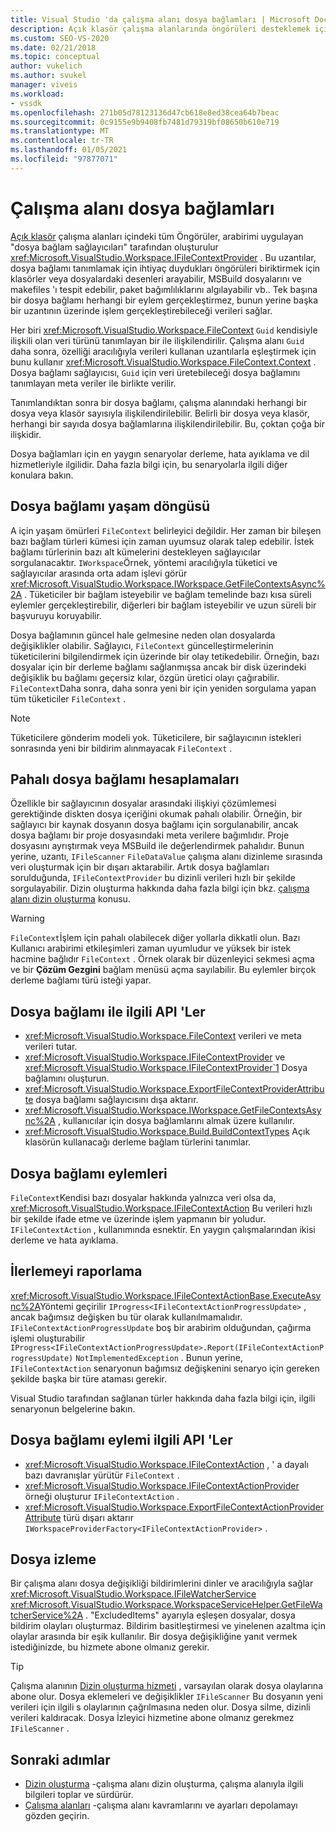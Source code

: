 ```yaml
---
title: Visual Studio 'da çalışma alanı dosya bağlamları | Microsoft Docs
description: Açık klasör çalışma alanlarında öngörüleri desteklemek için ıfilecontextprovider arabirimini uygulayan dosya bağlamı sağlayıcıları hakkında bilgi edinin.
ms.custom: SEO-VS-2020
ms.date: 02/21/2018
ms.topic: conceptual
author: vukelich
ms.author: svukel
manager: viveis
ms.workload:
- vssdk
ms.openlocfilehash: 271b05d78123136d47cb618e8ed38cea64b7beac
ms.sourcegitcommit: 0c9155e9b9408fb7481d79319bf08650b610e719
ms.translationtype: MT
ms.contentlocale: tr-TR
ms.lasthandoff: 01/05/2021
ms.locfileid: "97877071"
---
```

# <a name="workspace-file-contexts"></a>Çalışma alanı dosya bağlamları

[Açık klasör](../ide/develop-code-in-visual-studio-without-projects-or-solutions.md) çalışma alanları içindeki tüm Öngörüler, arabirimi uygulayan "dosya bağlam sağlayıcıları" tarafından oluşturulur <xref:Microsoft.VisualStudio.Workspace.IFileContextProvider> . Bu uzantılar, dosya bağlamı tanımlamak için ihtiyaç duydukları öngörüleri biriktirmek için klasörler veya dosyalardaki desenleri arayabilir, MSBuild dosyalarını ve makefiles 'ı tespit edebilir, paket bağımlılıklarını algılayabilir vb.. Tek başına bir dosya bağlamı herhangi bir eylem gerçekleştirmez, bunun yerine başka bir uzantının üzerinde işlem gerçekleştirebileceği verileri sağlar.

Her biri <xref:Microsoft.VisualStudio.Workspace.FileContext> `Guid` kendisiyle ilişkili olan veri türünü tanımlayan bir ile ilişkilendirilir. Çalışma alanı `Guid` daha sonra, özelliği aracılığıyla verileri kullanan uzantılarla eşleştirmek için bunu kullanır <xref:Microsoft.VisualStudio.Workspace.FileContext.Context> . Dosya bağlamı sağlayıcısı, `Guid` için veri üretebileceği dosya bağlamını tanımlayan meta veriler ile birlikte verilir.

Tanımlandıktan sonra bir dosya bağlamı, çalışma alanındaki herhangi bir dosya veya klasör sayısıyla ilişkilendirilebilir. Belirli bir dosya veya klasör, herhangi bir sayıda dosya bağlamlarına ilişkilendirilebilir. Bu, çoktan çoğa bir ilişkidir.

Dosya bağlamları için en yaygın senaryolar derleme, hata ayıklama ve dil hizmetleriyle ilgilidir. Daha fazla bilgi için, bu senaryolarla ilgili diğer konulara bakın.

## <a name="file-context-lifecycle"></a>Dosya bağlamı yaşam döngüsü

A için yaşam ömürleri `FileContext` belirleyici değildir. Her zaman bir bileşen bazı bağlam türleri kümesi için zaman uyumsuz olarak talep edebilir. İstek bağlamı türlerinin bazı alt kümelerini destekleyen sağlayıcılar sorgulanacaktır. `IWorkspace`Örnek, yöntemi aracılığıyla tüketici ve sağlayıcılar arasında orta adam işlevi görür <xref:Microsoft.VisualStudio.Workspace.IWorkspace.GetFileContextsAsync%2A> . Tüketiciler bir bağlam isteyebilir ve bağlam temelinde bazı kısa süreli eylemler gerçekleştirebilir, diğerleri bir bağlam isteyebilir ve uzun süreli bir başvuruyu koruyabilir.

Dosya bağlamının güncel hale gelmesine neden olan dosyalarda değişiklikler olabilir. Sağlayıcı, `FileContext` güncelleştirmelerinin tüketicilerini bilgilendirmek için üzerinde bir olay tetikedebilir. Örneğin, bazı dosyalar için bir derleme bağlamı sağlanmışsa ancak bir disk üzerindeki değişiklik bu bağlamı geçersiz kılar, özgün üretici olayı çağırabilir. `FileContext`Daha sonra, daha sonra yeni bir için yeniden sorgulama yapan tüm tüketiciler `FileContext` .

>[!NOTE]
>Tüketicilere gönderim modeli yok. Tüketicilere, bir sağlayıcının istekleri sonrasında yeni bir bildirim alınmayacak `FileContext` .

## <a name="expensive-file-context-computations"></a>Pahalı dosya bağlamı hesaplamaları

Özellikle bir sağlayıcının dosyalar arasındaki ilişkiyi çözümlemesi gerektiğinde diskten dosya içeriğini okumak pahalı olabilir. Örneğin, bir sağlayıcı bir kaynak dosyanın dosya bağlamı için sorgulanabilir, ancak dosya bağlamı bir proje dosyasındaki meta verilere bağımlıdır. Proje dosyasını ayrıştırmak veya MSBuild ile değerlendirmek pahalıdır. Bunun yerine, uzantı, `IFileScanner` `FileDataValue` çalışma alanı dizinleme sırasında veri oluşturmak için bir dışarı aktarabilir. Artık dosya bağlamları sorulduğunda, `IFileContextProvider` bu dizinli verileri hızlı bir şekilde sorgulayabilir. Dizin oluşturma hakkında daha fazla bilgi için bkz. [çalışma alanı dizin oluşturma](workspace-indexing.md) konusu.

>[!WARNING]
>`FileContext`İşlem için pahalı olabilecek diğer yollarla dikkatli olun. Bazı Kullanıcı arabirimi etkileşimleri zaman uyumludur ve yüksek bir istek hacmine bağlıdır `FileContext` . Örnek olarak bir düzenleyici sekmesi açma ve bir **Çözüm Gezgini** bağlam menüsü açma sayılabilir. Bu eylemler birçok derleme bağlamı türü isteği yapar.

## <a name="file-context-related-apis"></a>Dosya bağlamı ile ilgili API 'Ler

- <xref:Microsoft.VisualStudio.Workspace.FileContext> verileri ve meta verileri tutar.
- <xref:Microsoft.VisualStudio.Workspace.IFileContextProvider> ve <xref:Microsoft.VisualStudio.Workspace.IFileContextProvider`1> Dosya bağlamını oluşturun.
- <xref:Microsoft.VisualStudio.Workspace.ExportFileContextProviderAttribute> dosya bağlamı sağlayıcısını dışa aktarır.
- <xref:Microsoft.VisualStudio.Workspace.IWorkspace.GetFileContextsAsync%2A> , kullanıcılar için dosya bağlamlarını almak üzere kullanılır.
- <xref:Microsoft.VisualStudio.Workspace.Build.BuildContextTypes> Açık klasörün kullanacağı derleme bağlam türlerini tanımlar.

## <a name="file-context-actions"></a>Dosya bağlamı eylemleri

`FileContext`Kendisi bazı dosyalar hakkında yalnızca veri olsa da, <xref:Microsoft.VisualStudio.Workspace.IFileContextAction> Bu verileri hızlı bir şekilde ifade etme ve üzerinde işlem yapmanın bir yoludur. `IFileContextAction` , kullanımında esnektir. En yaygın çalışmalarından ikisi derleme ve hata ayıklama.

## <a name="reporting-progress"></a>İlerlemeyi raporlama

<xref:Microsoft.VisualStudio.Workspace.IFileContextActionBase.ExecuteAsync%2A>Yöntemi geçirilir `IProgress<IFileContextActionProgressUpdate>` , ancak bağımsız değişken bu tür olarak kullanılmamalıdır. `IFileContextActionProgressUpdate` boş bir arabirim olduğundan, çağırma işlemi oluşturabilir `IProgress<IFileContextActionProgressUpdate>.Report(IFileContextActionProgressUpdate)` `NotImplementedException` . Bunun yerine, `IFileContextAction` senaryonun bağımsız değişkenini senaryo için gereken şekilde başka bir türe ataması gerekir.

Visual Studio tarafından sağlanan türler hakkında daha fazla bilgi için, ilgili senaryonun belgelerine bakın.

## <a name="file-context-action-related-apis"></a>Dosya bağlamı eylemi ilgili API 'Ler

- <xref:Microsoft.VisualStudio.Workspace.IFileContextAction> , ' a dayalı bazı davranışlar yürütür `FileContext` .
- <xref:Microsoft.VisualStudio.Workspace.IFileContextActionProvider> örneği oluşturur `IFileContextAction` .
- <xref:Microsoft.VisualStudio.Workspace.ExportFileContextActionProviderAttribute> türü dışarı aktarır `IWorkspaceProviderFactory<IFileContextActionProvider>` .

## <a name="file-watching"></a>Dosya izleme

Bir çalışma alanı dosya değişikliği bildirimlerini dinler ve aracılığıyla sağlar <xref:Microsoft.VisualStudio.Workspace.IFileWatcherService> <xref:Microsoft.VisualStudio.Workspace.WorkspaceServiceHelper.GetFileWatcherService%2A> . "ExcludedItems" ayarıyla eşleşen dosyalar, dosya bildirim olayları oluşturmaz. Bildirim basitleştirmesi ve yinelenen azaltma için olaylar arasında bir eşik kullanılır. Bir dosya değişikliğine yanıt vermek istediğinizde, bu hizmete abone olmanız gerekir.

>[!TIP]
>Çalışma alanının [Dizin oluşturma hizmeti](workspace-indexing.md) , varsayılan olarak dosya olaylarına abone olur. Dosya eklemeleri ve değişiklikler `IFileScanner` Bu dosyanın yeni verileri için ilgili s olaylarının çağrılmasına neden olur. Dosya silme, dizinli verileri kaldıracak. Dosya İzleyici hizmetine abone olmanız gerekmez `IFileScanner` .

## <a name="next-steps"></a>Sonraki adımlar

* [Dizin oluşturma](workspace-indexing.md) -çalışma alanı dizin oluşturma, çalışma alanıyla ilgili bilgileri toplar ve sürdürür.
* [Çalışma alanları](workspaces.md) -çalışma alanı kavramlarını ve ayarları depolamayı gözden geçirin.
